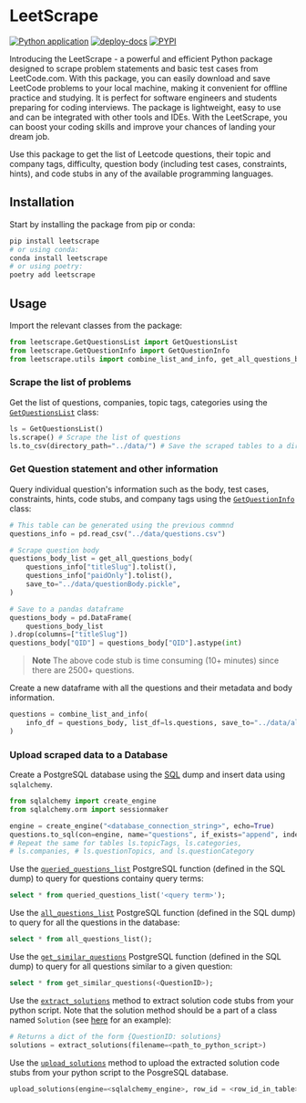 # LeetScrape

[![Python application](https://github.com/nikhil-ravi/LeetcodeScraper/actions/workflows/python-app.yml/badge.svg)](https://github.com/nikhil-ravi/LeetcodeScraper/actions/workflows/python-app.yml) [![deploy-docs](https://github.com/nikhil-ravi/LeetScrape/actions/workflows/deploy-docs.yml/badge.svg)](https://leetscrape.chowkabhara.com) [![PYPI](https://img.shields.io/pypi/v/leetscrape)](https://pypi.org/project/leetscrape/)

Introducing the LeetScrape - a powerful and efficient Python package designed to scrape problem statements and basic test cases from LeetCode.com. With this package, you can easily download and save LeetCode problems to your local machine, making it convenient for offline practice and studying. It is perfect for software engineers and students preparing for coding interviews. The package is lightweight, easy to use and can be integrated with other tools and IDEs. With the LeetScrape, you can boost your coding skills and improve your chances of landing your dream job.

Use this package to get the list of Leetcode questions, their topic and company tags, difficulty, question body (including test cases, constraints, hints), and code stubs in any of the available programming languages.

## Installation

Start by installing the package from pip or conda:
```bash
pip install leetscrape
# or using conda:
conda install leetscrape
# or using poetry:
poetry add leetscrape
```


## Usage

Import the relevant classes from the package:

```python
from leetscrape.GetQuestionsList import GetQuestionsList
from leetscrape.GetQuestionInfo import GetQuestionInfo
from leetscrape.utils import combine_list_and_info, get_all_questions_body
```

### Scrape the list of problems
Get the list of questions, companies, topic tags, categories using the [`GetQuestionsList`](/GetQuestionsList/#getquestionslist) class:

```python
ls = GetQuestionsList()
ls.scrape() # Scrape the list of questions
ls.to_csv(directory_path="../data/") # Save the scraped tables to a directory
```

### Get Question statement and other information
Query individual question's information such as the body, test cases, constraints, hints, code stubs, and company tags using the [`GetQuestionInfo`](/GetQuestionsList/#getquestionslist) class:

```python
# This table can be generated using the previous commnd
questions_info = pd.read_csv("../data/questions.csv")

# Scrape question body
questions_body_list = get_all_questions_body(
    questions_info["titleSlug"].tolist(),
    questions_info["paidOnly"].tolist(),
    save_to="../data/questionBody.pickle",
)

# Save to a pandas dataframe
questions_body = pd.DataFrame(
    questions_body_list
).drop(columns=["titleSlug"])
questions_body["QID"] = questions_body["QID"].astype(int)
```

> **Note**
> The above code stub is time consuming (10+ minutes) since there are 2500+ questions.

Create a new dataframe with all the questions and their metadata and body information.

```python
questions = combine_list_and_info(
    info_df = questions_body, list_df=ls.questions, save_to="../data/all.json"
)
```

### Upload scraped data to a Database
Create a PostgreSQL database using the [SQL](https://github.com/nikhil-ravi/LeetScrape/blob/dcabdd8bd11b03aac0b725c0adc4881b9be9a48f/example/sql/create.sql) dump and insert data using `sqlalchemy`.

```python
from sqlalchemy import create_engine
from sqlalchemy.orm import sessionmaker

engine = create_engine("<database_connection_string>", echo=True)
questions.to_sql(con=engine, name="questions", if_exists="append", index=False)
# Repeat the same for tables ls.topicTags, ls.categories,
# ls.companies, # ls.questionTopics, and ls.questionCategory
```

Use the [`queried_questions_list`](https://github.com/nikhil-ravi/LeetScrape/blob/dcabdd8bd11b03aac0b725c0adc4881b9be9a48f/example/sql/create.sql#L228-L240) PostgreSQL function (defined in the SQL dump) to query for questions containy query terms:

```sql
select * from queried_questions_list('<query term>');
```

Use the [`all_questions_list`](https://github.com/nikhil-ravi/LeetScrape/blob/dcabdd8bd11b03aac0b725c0adc4881b9be9a48f/example/sql/create.sql#L243-L253) PostgreSQL function (defined in the SQL dump) to query for all the questions in the database:

```sql
select * from all_questions_list();
```

Use the [`get_similar_questions`](https://github.com/nikhil-ravi/LeetScrape/blob/dcabdd8bd11b03aac0b725c0adc4881b9be9a48f/example/sql/create.sql#L255-L270) PostgreSQL function (defined in the SQL dump) to query for all questions similar to a given question:

```sql
select * from get_similar_questions(<QuestionID>);
```

Use the [`extract_solutions`](/utils/#leetscrape.utils.extract_solutions) method to extract solution code stubs from your python script. Note that the solution method should be a part of a class named `Solution` (see [here](https://github.com/nikhil-ravi/LeetScrape/blob/dcabdd8bd11b03aac0b725c0adc4881b9be9a48f/example/solutions/q_0001_TwoSum.py) for an example):

```python
# Returns a dict of the form {QuestionID: solutions}
solutions = extract_solutions(filename=<path_to_python_script>)
```

Use the [`upload_solutions`](/utils/#leetscrape.utils.upload_solutions) method to upload the extracted solution code stubs from your python script to the PosgreSQL database.

```python
upload_solutions(engine=<sqlalchemy_engine>, row_id = <row_id_in_table>, solutions: <solutions_dict>)
```
